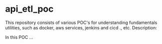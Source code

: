 # api_etl_poc
This repository consists of various POC's for understanding fundamentals utilities, such as docker, aws services, jenkins and cicd ., etc.
Description:

In this POC ...
